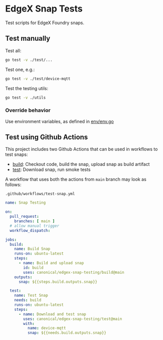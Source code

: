 # EdgeX Snap Tests
Test scripts for EdgeX Foundry snaps.

## Test manually
Test all:
```bash
go test -v ./test/...
```

Test one, e.g.:
```bash
go test -v ./test/device-mqtt
```

Test the testing utils:
```bash
go test -v ./utils
```

### Override behavior
Use environment variables, as defined in [env/env.go](./env/env.go)

## Test using Github Actions
This project includes two Github Actions that can be used in workflows to test snaps:
* [build](./build): Checkout code, build the snap, upload snap as build artifact
* [test](./test): Download snap, run smoke tests

A workflow that uses both the actions from `main` branch may look as follows:

`.github/workflows/test-snap.yml`
```yaml
name: Snap Testing

on:
  pull_request:
    branches: [ main ]
  # allow manual trigger
  workflow_dispatch:

jobs:
  build:
    name: Build Snap
    runs-on: ubuntu-latest
    steps:
      - name: Build and upload snap
        id: build
        uses: canonical/edgex-snap-testing/build@main
    outputs:
      snap: ${{steps.build.outputs.snap}}

  test:
    name: Test Snap
    needs: build
    runs-on: ubuntu-latest
    steps:
      - name: Download and test snap
        uses: canonical/edgex-snap-testing/test@main
        with:
          name: device-mqtt
          snap: ${{needs.build.outputs.snap}}
```